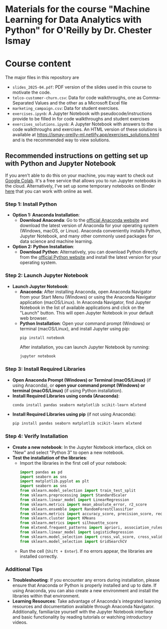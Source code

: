 # Materials for the course "Machine Learning for Data Analytics with Python" for O'Reilly by Dr. Chester Ismay

# Course content

The major files in this repository are
- `slides_2025-04.pdf`: PDF version of the slides used in this course to motivate the code.
- `telco-customer-churn.csv`: Data for code walkthroughs, one as Comma-Separated Values and the other as a Microsoft Excel file
- `marketing_campaign.csv`: Data for student exercises.
- `exercises.ipynb`: A Jupyter Notebook with pseudocode/instructions provide to be filled in for code walkthroughs and student exercises
- `exercises_solutions.ipynb`: A Jupyter Notebook with answers to the code walkthroughs and exercises. An HTML version of these solutions is available at https://ismay-oreilly-ml.netlify.app/exercises_solutions.html and is the recommended way to view solutions.

## Recommended instructions on getting set up with Python and Jupyter Notebook

If you aren't able to do this on your machine, you may want to check out [Google Colab](https://colab.research.google.com/). 
It's a free service that allows you to run Jupyter notebooks in the cloud. 
Alternatively, I've set up some temporary notebooks on Binder [here](https://mybinder.org/v2/gh/ismayc/oreilly-ml-for-data-analytics-with-python/HEAD?urlpath=%2Fdoc%2Ftree%2Fexercises.ipynb) that you can work with online as well.

### Step 1: Install Python
- **Option 1: Anaconda Installation**:
  - **Download Anaconda**: Go to the [official Anaconda website](https://www.anaconda.com/products/distribution) and download the latest version of Anaconda for your operating system (Windows, macOS, or Linux). Anaconda conveniently installs Python, Jupyter Notebook, and many other commonly used packages for data science and machine learning.
- **Option 2: Python Installation**:
  - **Download Python**: Alternatively, you can download Python directly from the [official Python website](https://www.python.org/downloads/) and install the latest version for your operating system.

### Step 2: Launch Jupyter Notebook
- **Launch Jupyter Notebook**:
  - **Anaconda**: After installing Anaconda, open Anaconda Navigator from your Start Menu (Windows) or using the Anaconda Navigator application (macOS/Linux). In Anaconda Navigator, find Jupyter Notebook in the list of available applications and click on the "Launch" button. This will open Jupyter Notebook in your default web browser.
  - **Python Installation**: Open your command prompt (Windows) or terminal (macOS/Linux), and install Jupyter using pip:
    ```bash
    pip install notebook
    ```
    After installation, you can launch Jupyter Notebook by running:
    ```bash
    jupyter notebook
    ```

### Step 3: Install Required Libraries
- **Open Anaconda Prompt (Windows) or Terminal (macOS/Linux)** (if using Anaconda), or **open your command prompt (Windows) or terminal (macOS/Linux)** (if using Python installation).
- **Install Required Libraries using conda (Anaconda)**:
  ```bash
  conda install pandas seaborn matplotlib scikit-learn mlxtend
  ```
- **Install Required Libraries using pip** (if not using Anaconda):
  ```bash
  pip install pandas seaborn matplotlib scikit-learn mlxtend
  ```

### Step 4: Verify Installation
- **Create a new notebook**: In the Jupyter Notebook interface, click on "New" and select "Python 3" to open a new notebook.
- **Test the installation of the libraries**:
  - Import the libraries in the first cell of your notebook:
    ```python
    import pandas as pd
    import seaborn as sns
    import matplotlib.pyplot as plt
    import seaborn as sns
    from sklearn.model_selection import train_test_split
    from sklearn.preprocessing import StandardScaler
    from sklearn.linear_model import LinearRegression
    from sklearn.metrics import mean_absolute_error, r2_score
    from sklearn.ensemble import RandomForestClassifier
    from sklearn.metrics import accuracy_score, precision_score, recall_score, confusion_matrix
    from sklearn.cluster import KMeans
    from sklearn.metrics import silhouette_score
    from mlxtend.frequent_patterns import apriori, association_rules
    from sklearn.linear_model import LogisticRegression
    from sklearn.model_selection import cross_val_score, cross_validate
    from sklearn.model_selection import GridSearchCV
    ```
  - Run the cell (`Shift + Enter`). If no errors appear, the libraries are installed correctly.

### Additional Tips
- **Troubleshooting**: If you encounter any errors during installation, please ensure that Anaconda or Python is properly installed and up to date. If using Anaconda, you can also create a new environment and install the libraries within that environment.
- **Learning Resources**: Take advantage of Anaconda's integrated learning resources and documentation available through Anaconda Navigator. Additionally, familiarize yourself with the Jupyter Notebook interface and basic functionality by reading tutorials or watching introductory videos.
